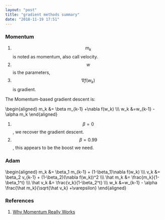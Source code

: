 ```yaml
---
layout: "post"
title: "gradient methods summary"
date: "2018-11-19 17:51"
---
```


### Momentum
1. $$m_k$$ is noted as momentum, also call velocity.
2. $$w$$ is the parameters,
3. $$\nabla f(w_k)$$ is gradient.

The Momentum-based gradient descent is:


\begin{aligned}
m_k &= \beta m_{k-1} +\nabla f(w_k)  \\\\\\
w_k &=w_{k-1} - \alpha m_k
\end{aligned}



1. $$\beta=0$$, we recover the gradient descent.
2. $$\beta=0.99$$, this appears to be the boost we need.

### Adam

\begin{aligned}
m_k &= \beta_1 m_{k-1} + (1-\beta_1)\nabla f(w_k)  \\\\\\
v_k &= \beta_2 v_{k-1} + (1-\beta_2)(\nabla f(w_k))^2  \\\\\\
\hat m_k &= \frac{m_k}{1-\beta_1^t} \\\\\\
\hat v_k &= \frac{v_k}{1-\beta_2^t} \\\\\\
w_k &=w_{k-1} - \alpha \frac{\hat m_k}{\sqrt{\hat v_k} +\varepsilon}
\end{aligned}




### References
1. [Why Momentum Really Works](https://distill.pub/2017/momentum/)
